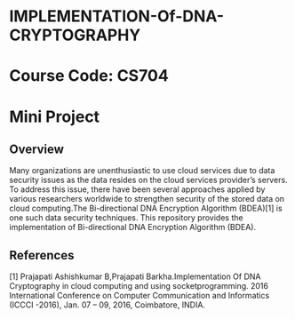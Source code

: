 # IMPLEMENTATION-Of-DNA-CRYPTOGRAPHY

# Course Code: CS704

# Mini Project

## Overview
Many organizations are unenthusiastic to use cloud services due to data security issues as the data resides on the cloud services provider’s servers. To address this issue, there have been several approaches applied by various researchers worldwide to strengthen security of the stored data on cloud computing.The Bi-directional DNA Encryption Algorithm (BDEA)[1] is one such data security techniques. This repository provides the implementation of Bi-directional DNA Encryption Algorithm (BDEA).

## References
[1] Prajapati Ashishkumar B,Prajapati Barkha.Implementation Of DNA Cryptography in cloud computing and using socketprogramming.
2016 International Conference on Computer Communication and Informatics (ICCCI -2016), Jan. 07 – 09, 2016, Coimbatore, INDIA.
